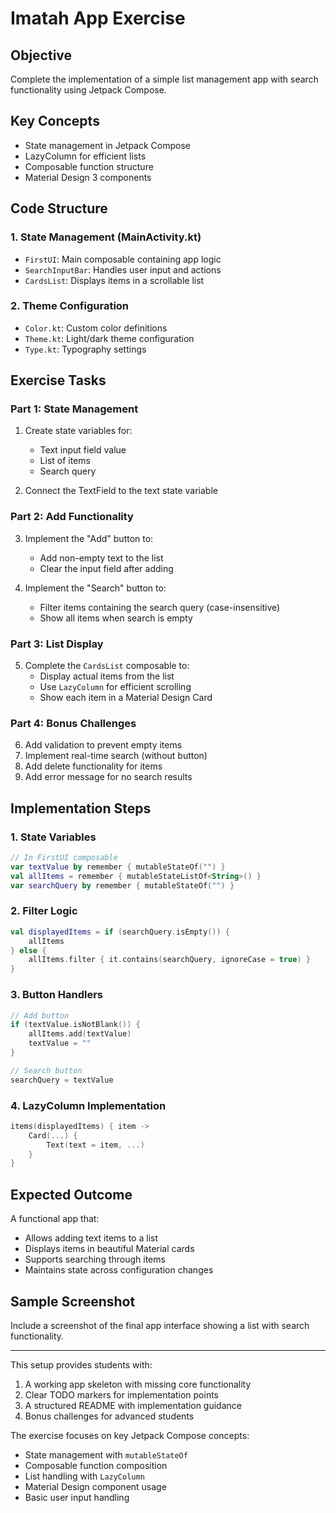 # Imatah App Exercise

## Objective
Complete the implementation of a simple list management app with search functionality using Jetpack Compose.

## Key Concepts
- State management in Jetpack Compose
- LazyColumn for efficient lists
- Composable function structure
- Material Design 3 components

## Code Structure

### 1. State Management (MainActivity.kt)
- `FirstUI`: Main composable containing app logic
- `SearchInputBar`: Handles user input and actions
- `CardsList`: Displays items in a scrollable list

### 2. Theme Configuration
- `Color.kt`: Custom color definitions
- `Theme.kt`: Light/dark theme configuration
- `Type.kt`: Typography settings

## Exercise Tasks

### Part 1: State Management
1. Create state variables for:
    - Text input field value
    - List of items
    - Search query

2. Connect the TextField to the text state variable

### Part 2: Add Functionality
3. Implement the "Add" button to:
    - Add non-empty text to the list
    - Clear the input field after adding

4. Implement the "Search" button to:
    - Filter items containing the search query (case-insensitive)
    - Show all items when search is empty

### Part 3: List Display
5. Complete the `CardsList` composable to:
    - Display actual items from the list
    - Use `LazyColumn` for efficient scrolling
    - Show each item in a Material Design Card

### Part 4: Bonus Challenges
6. Add validation to prevent empty items
7. Implement real-time search (without button)
8. Add delete functionality for items
9. Add error message for no search results

## Implementation Steps

### 1. State Variables
```kotlin
// In FirstUI composable
var textValue by remember { mutableStateOf("") }
val allItems = remember { mutableStateListOf<String>() }
var searchQuery by remember { mutableStateOf("") }
```

### 2. Filter Logic
```kotlin
val displayedItems = if (searchQuery.isEmpty()) {
    allItems
} else {
    allItems.filter { it.contains(searchQuery, ignoreCase = true) }
}
```

### 3. Button Handlers
```kotlin
// Add button
if (textValue.isNotBlank()) {
    allItems.add(textValue)
    textValue = ""
}

// Search button
searchQuery = textValue
```

### 4. LazyColumn Implementation
```kotlin
items(displayedItems) { item ->
    Card(...) {
        Text(text = item, ...)
    }
}
```

## Expected Outcome
A functional app that:
- Allows adding text items to a list
- Displays items in beautiful Material cards
- Supports searching through items
- Maintains state across configuration changes

## Sample Screenshot

Include a screenshot of the final app interface showing a list with search functionality.

---

This setup provides students with:
1. A working app skeleton with missing core functionality
2. Clear TODO markers for implementation points
3. A structured README with implementation guidance
4. Bonus challenges for advanced students

The exercise focuses on key Jetpack Compose concepts:
- State management with `mutableStateOf`
- Composable function composition
- List handling with `LazyColumn`
- Material Design component usage
- Basic user input handling


